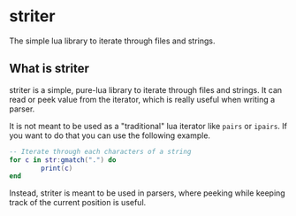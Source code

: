 # striter

The simple lua library to iterate through files and strings.

## What is striter
striter is a simple, pure-lua library to iterate through files and strings. It
can read or peek value from the iterator, which is really useful when writing a
parser.

It is not meant to be used as a "traditional" lua iterator like `pairs` or
`ipairs`. If you want to do that you can use the following example.

```lua
-- Iterate through each characters of a string
for c in str:gmatch(".") do
        print(c)
end
```

Instead, striter is meant to be used in parsers, where peeking while keeping
track of the current position is useful.
